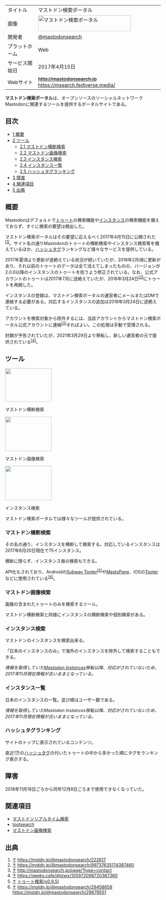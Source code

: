 <div>

|                |                                                                                                                                                                                                                                                                                                                                               |
|----------------|-----------------------------------------------------------------------------------------------------------------------------------------------------------------------------------------------------------------------------------------------------------------------------------------------------------------------------------------------|
| タイトル       | マストドン検索ポータル                                                                                                                                                                                                                                                                                                                        |
| 画像           | [<img src="/images/thumb/1/17/Mastodon-search.png/300px-Mastodon-search.png" srcset="/images/thumb/1/17/Mastodon-search.png/450px-Mastodon-search.png 1.5x, /images/1/17/Mastodon-search.png 2x" width="300" height="51" alt="マストドン検索ポータル" />](/%E3%83%95%E3%82%A1%E3%82%A4%E3%83%AB:Mastodon-search.png "マストドン検索ポータル") |
| 開発者         | <a href="https://mstdn.jp/@mastodonsearch" rel="nofollow">@mastodonsearch</a>                                                                                                                                                                                                                                                                 |
| プラットホーム | Web                                                                                                                                                                                                                                                                                                                                           |
| サービス開始日 | 2017年4月15日                                                                                                                                                                                                                                                                                                                                 |
| Webサイト      | ~~<a href="http://mastodonsearch.jp" rel="nofollow">http://mastodonsearch.jp</a>~~ <a href="https://msearch.fediverse.media/" rel="nofollow">https://msearch.fediverse.media/</a>                                                                                                                                                             |

  
**マストドン検索ポータル**は、オープンソースのソーシャルネットワークMastodonに関連するツールを提供するポータルサイトである。

<div>

<div lang="ja" dir="ltr">

## 目次

</div>

-   [1 概要](#.E6.A6.82.E8.A6.81)
-   [2 ツール](#.E3.83.84.E3.83.BC.E3.83.AB)
    -   [2.1 マストドン横断検索](#.E3.83.9E.E3.82.B9.E3.83.88.E3.83.89.E3.83.B3.E6.A8.AA.E6.96.AD.E6.A4.9C.E7.B4.A2)
    -   [2.2 マストドン画像検索](#.E3.83.9E.E3.82.B9.E3.83.88.E3.83.89.E3.83.B3.E7.94.BB.E5.83.8F.E6.A4.9C.E7.B4.A2)
    -   [2.3 インスタンス検索](#.E3.82.A4.E3.83.B3.E3.82.B9.E3.82.BF.E3.83.B3.E3.82.B9.E6.A4.9C.E7.B4.A2)
    -   [2.4 インスタンス一覧](#.E3.82.A4.E3.83.B3.E3.82.B9.E3.82.BF.E3.83.B3.E3.82.B9.E4.B8.80.E8.A6.A7)
    -   [2.5 ハッシュタグランキング](#.E3.83.8F.E3.83.83.E3.82.B7.E3.83.A5.E3.82.BF.E3.82.B0.E3.83.A9.E3.83.B3.E3.82.AD.E3.83.B3.E3.82.B0)
-   [3 障害](#.E9.9A.9C.E5.AE.B3)
-   [4 関連項目](#.E9.96.A2.E9.80.A3.E9.A0.85.E7.9B.AE)
-   [5 出典](#.E5.87.BA.E5.85.B8)

</div>

## 概要

Mastodonはデフォルトで[トゥート](/%E3%83%88%E3%82%A5%E3%83%BC%E3%83%88 "トゥート")の検索機能や[インスタンス](/%E3%82%A4%E3%83%B3%E3%82%B9%E3%82%BF%E3%83%B3%E3%82%B9 "インスタンス")の検索機能を備えておらず、すぐに検索の要望は頻出した。

マストドン検索ポータルはその要望に応えるべく2017年4月15日に公開された<sup>[\[1\]](#cite_note-1)</sup>。サイト名の通りMastodonのトゥートの横断検索やインスタンス検索等を備えているほか、[ハッシュタグ](/%E3%83%8F%E3%83%83%E3%82%B7%E3%83%A5%E3%82%BF%E3%82%B0 "ハッシュタグ")ランキングなど様々なサービスを提供している。

2017年夏頃より更新が途絶えている状況が続いていたが、2018年2月頃に更新があり、それ以前のトゥートのデータは全て消えてしまったものの、バージョンが2.0.0以降のインスタンスのトゥートを拾うよう修正されている。なお、公式アカウントのトゥートは2017年7月に途絶えていたが、2018年3月24日<sup>[\[2\]](#cite_note-2)</sup>にトゥートを再開した。

インスタンスの登録は、マストドン検索ポータルの運営者にメールまたはDMで連絡する必要がある。対応するインスタンスの追加は2018年3月24日に途絶えている。

アカウントを検索対象から除外するには、当該アカウントからマストドン検索ポータル公式アカウントに連絡<sup>[\[3\]](#cite_note-3)</sup>すればよい。この処理は手動で受理される。

封鎖が予告されていたが、2021年3月29日より移転し、新しい運営者の元で提供されている<sup>[\[4\]](#cite_note-4)</sup>。

## ツール

<div>

<div>

[<img src="/images/thumb/1/10/%E3%83%9E%E3%82%B9%E3%83%88%E3%83%89%E3%83%B3%E6%A4%9C%E7%B4%A2%E3%83%9D%E3%83%BC%E3%82%BF%E3%83%ABss1.jpeg/150px-%E3%83%9E%E3%82%B9%E3%83%88%E3%83%89%E3%83%B3%E6%A4%9C%E7%B4%A2%E3%83%9D%E3%83%BC%E3%82%BF%E3%83%ABss1.jpeg" srcset="/images/thumb/1/10/%E3%83%9E%E3%82%B9%E3%83%88%E3%83%89%E3%83%B3%E6%A4%9C%E7%B4%A2%E3%83%9D%E3%83%BC%E3%82%BF%E3%83%ABss1.jpeg/225px-%E3%83%9E%E3%82%B9%E3%83%88%E3%83%89%E3%83%B3%E6%A4%9C%E7%B4%A2%E3%83%9D%E3%83%BC%E3%82%BF%E3%83%ABss1.jpeg 1.5x, /images/thumb/1/10/%E3%83%9E%E3%82%B9%E3%83%88%E3%83%89%E3%83%B3%E6%A4%9C%E7%B4%A2%E3%83%9D%E3%83%BC%E3%82%BF%E3%83%ABss1.jpeg/300px-%E3%83%9E%E3%82%B9%E3%83%88%E3%83%89%E3%83%B3%E6%A4%9C%E7%B4%A2%E3%83%9D%E3%83%BC%E3%82%BF%E3%83%ABss1.jpeg 2x" width="150" height="108" />](/%E3%83%95%E3%82%A1%E3%82%A4%E3%83%AB:%E3%83%9E%E3%82%B9%E3%83%88%E3%83%89%E3%83%B3%E6%A4%9C%E7%B4%A2%E3%83%9D%E3%83%BC%E3%82%BF%E3%83%ABss1.jpeg)

<div>

<div>

[](/%E3%83%95%E3%82%A1%E3%82%A4%E3%83%AB:%E3%83%9E%E3%82%B9%E3%83%88%E3%83%89%E3%83%B3%E6%A4%9C%E7%B4%A2%E3%83%9D%E3%83%BC%E3%82%BF%E3%83%ABss1.jpeg "拡大")

</div>

マストドン横断検索

</div>

</div>

</div>

<div>

<div>

[<img src="/images/thumb/9/95/%E3%83%9E%E3%82%B9%E3%83%88%E3%83%89%E3%83%B3%E6%A4%9C%E7%B4%A2%E3%83%9D%E3%83%BC%E3%82%BF%E3%83%ABss2.png/150px-%E3%83%9E%E3%82%B9%E3%83%88%E3%83%89%E3%83%B3%E6%A4%9C%E7%B4%A2%E3%83%9D%E3%83%BC%E3%82%BF%E3%83%ABss2.png" srcset="/images/thumb/9/95/%E3%83%9E%E3%82%B9%E3%83%88%E3%83%89%E3%83%B3%E6%A4%9C%E7%B4%A2%E3%83%9D%E3%83%BC%E3%82%BF%E3%83%ABss2.png/225px-%E3%83%9E%E3%82%B9%E3%83%88%E3%83%89%E3%83%B3%E6%A4%9C%E7%B4%A2%E3%83%9D%E3%83%BC%E3%82%BF%E3%83%ABss2.png 1.5x, /images/thumb/9/95/%E3%83%9E%E3%82%B9%E3%83%88%E3%83%89%E3%83%B3%E6%A4%9C%E7%B4%A2%E3%83%9D%E3%83%BC%E3%82%BF%E3%83%ABss2.png/300px-%E3%83%9E%E3%82%B9%E3%83%88%E3%83%89%E3%83%B3%E6%A4%9C%E7%B4%A2%E3%83%9D%E3%83%BC%E3%82%BF%E3%83%ABss2.png 2x" width="150" height="111" />](/%E3%83%95%E3%82%A1%E3%82%A4%E3%83%AB:%E3%83%9E%E3%82%B9%E3%83%88%E3%83%89%E3%83%B3%E6%A4%9C%E7%B4%A2%E3%83%9D%E3%83%BC%E3%82%BF%E3%83%ABss2.png)

<div>

<div>

[](/%E3%83%95%E3%82%A1%E3%82%A4%E3%83%AB:%E3%83%9E%E3%82%B9%E3%83%88%E3%83%89%E3%83%B3%E6%A4%9C%E7%B4%A2%E3%83%9D%E3%83%BC%E3%82%BF%E3%83%ABss2.png "拡大")

</div>

マストドン画像検索

</div>

</div>

</div>

<div>

<div>

[<img src="/images/thumb/3/3d/%E3%83%9E%E3%82%B9%E3%83%88%E3%83%89%E3%83%B3%E6%A4%9C%E7%B4%A2%E3%83%9D%E3%83%BC%E3%82%BF%E3%83%ABss3.jpeg/150px-%E3%83%9E%E3%82%B9%E3%83%88%E3%83%89%E3%83%B3%E6%A4%9C%E7%B4%A2%E3%83%9D%E3%83%BC%E3%82%BF%E3%83%ABss3.jpeg" srcset="/images/thumb/3/3d/%E3%83%9E%E3%82%B9%E3%83%88%E3%83%89%E3%83%B3%E6%A4%9C%E7%B4%A2%E3%83%9D%E3%83%BC%E3%82%BF%E3%83%ABss3.jpeg/225px-%E3%83%9E%E3%82%B9%E3%83%88%E3%83%89%E3%83%B3%E6%A4%9C%E7%B4%A2%E3%83%9D%E3%83%BC%E3%82%BF%E3%83%ABss3.jpeg 1.5x, /images/thumb/3/3d/%E3%83%9E%E3%82%B9%E3%83%88%E3%83%89%E3%83%B3%E6%A4%9C%E7%B4%A2%E3%83%9D%E3%83%BC%E3%82%BF%E3%83%ABss3.jpeg/300px-%E3%83%9E%E3%82%B9%E3%83%88%E3%83%89%E3%83%B3%E6%A4%9C%E7%B4%A2%E3%83%9D%E3%83%BC%E3%82%BF%E3%83%ABss3.jpeg 2x" width="150" height="111" />](/%E3%83%95%E3%82%A1%E3%82%A4%E3%83%AB:%E3%83%9E%E3%82%B9%E3%83%88%E3%83%89%E3%83%B3%E6%A4%9C%E7%B4%A2%E3%83%9D%E3%83%BC%E3%82%BF%E3%83%ABss3.jpeg)

<div>

<div>

[](/%E3%83%95%E3%82%A1%E3%82%A4%E3%83%AB:%E3%83%9E%E3%82%B9%E3%83%88%E3%83%89%E3%83%B3%E6%A4%9C%E7%B4%A2%E3%83%9D%E3%83%BC%E3%82%BF%E3%83%ABss3.jpeg "拡大")

</div>

インスタンス検索

</div>

</div>

</div>

マストドン検索ポータルでは様々なツールが提供されている。

### マストドン横断検索

その名の通り、インスタンスを横断して検索する。対応しているインスタンスは2017年8月20日現在で75インスタンス。

横断に限らず、インスタンス毎の検索もできる。

API化もされており、Androidの[Subway Tooter](/Subway_Tooter "Subway Tooter")<sup>[\[5\]](#cite_note-5)</sup>や[MastoPane](/MastoPane "MastoPane (存在しないページ)")、iOSの[Tooter](/Tooter "Tooter (存在しないページ)")などに使用されている<sup>[\[6\]](#cite_note-6)</sup>。

### マストドン画像検索

画像の含まれたトゥートのみを検索するツール。

マストドン横断検索と同様にインスタンスの横断検索や個別検索がある。

### インスタンス検索

マストドンのインスタンスを検索出来る。

「日本のインスタンスのみ」で海外のインスタンスを除外して検索することもできる。

*情報を取得していた[Mastodon Instances](/Mastodon_Instances "Mastodon Instances")移転以降、対応がされていないため、2017年11月現在情報が古いままとなっている。*

### インスタンス一覧

日本のインスタンスの一覧。並び順はユーザー数である。

*情報を取得していたMastodon Instances移転以降、対応がされていないため、2017年11月現在情報が古いままとなっている。*

### ハッシュタグランキング

サイトのトップに表示されているコンテンツ。

直近1万の[ハッシュタグ](/%E3%83%8F%E3%83%83%E3%82%B7%E3%83%A5%E3%82%BF%E3%82%B0 "ハッシュタグ")の付いたトゥートの中から多かった順にタグをランキング表示する。

## 障害

2018年11月18日ごろから同年12月8日ごろまで使用できなくなっていた。

## 関連項目

-   [マストドンリアルタイム検索](/%E3%83%9E%E3%82%B9%E3%83%88%E3%83%89%E3%83%B3%E3%83%AA%E3%82%A2%E3%83%AB%E3%82%BF%E3%82%A4%E3%83%A0%E6%A4%9C%E7%B4%A2 "マストドンリアルタイム検索")
-   [tootsearch](/Tootsearch "Tootsearch")
-   [マストドン画像検索](/%E3%83%9E%E3%82%B9%E3%83%88%E3%83%89%E3%83%B3%E7%94%BB%E5%83%8F%E6%A4%9C%E7%B4%A2 "マストドン画像検索")

## 出典

<div>

1.  [↑](#cite_ref-1) <a href="https://mstdn.jp/@mastodonsearch/222617" rel="nofollow">https://mstdn.jp/@mastodonsearch/222617</a>
2.  [↑](#cite_ref-2) <a href="https://mstdn.jp/@mastodonsearch/99737635174387460" rel="nofollow">https://mstdn.jp/@mastodonsearch/99737635174387460</a>
3.  [↑](#cite_ref-3) <a href="http://mastodonsearch.jp/page/?type=contact" rel="nofollow">http://mastodonsearch.jp/page/?type=contact</a>
4.  [↑](#cite_ref-4) <a href="https://geeks.cafe/@izwx/105972098720367360" rel="nofollow">https://geeks.cafe/@izwx/105972098720367360</a>
5.  [↑](#cite_ref-5) <a href="http://subwaytooter.hatenadiary.jp/entry/2017/07/21/033331" rel="nofollow">トゥート検索(v0.9.5)</a>
6.  [↑](#cite_ref-6) <a href="https://mstdn.jp/@mastodonsearch/29458658" rel="nofollow">https://mstdn.jp/@mastodonsearch/29458658</a> <a href="https://mstdn.jp/@mastodonsearch/29678551" rel="nofollow">https://mstdn.jp/@mastodonsearch/29678551</a>

</div>

</div>
